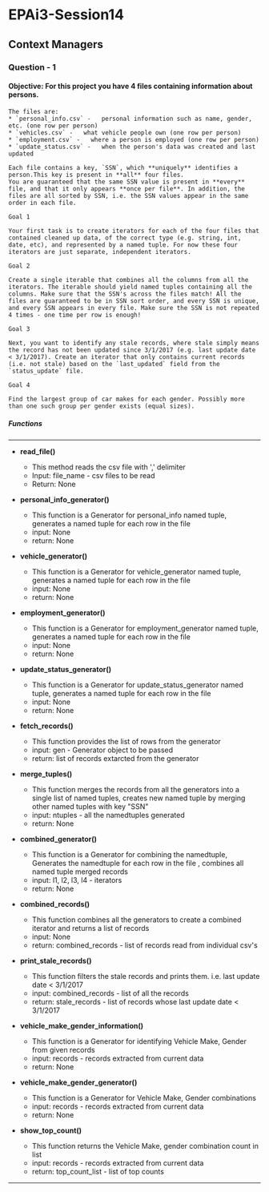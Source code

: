 # EPAi3-Session14

## Context Managers

### Question - 1

#### Objective: For this project you have 4 files containing information about persons.

~~~
The files are:
* `personal_info.csv` -   personal information such as name, gender, etc. (one row per person)
* `vehicles.csv` -   what vehicle people own (one row per person)
* `employment.csv` -   where a person is employed (one row per person)
* `update_status.csv` -   when the person's data was created and last updated

Each file contains a key, `SSN`, which **uniquely** identifies a person.This key is present in **all** four files.
You are guaranteed that the same SSN value is present in **every** file, and that it only appears **once per file**. In addition, the files are all sorted by SSN, i.e. the SSN values appear in the same order in each file.

Goal 1

Your first task is to create iterators for each of the four files that contained cleaned up data, of the correct type (e.g. string, int, date, etc), and represented by a named tuple. For now these four iterators are just separate, independent iterators.

Goal 2

Create a single iterable that combines all the columns from all the iterators. The iterable should yield named tuples containing all the columns. Make sure that the SSN's across the files match! All the files are guaranteed to be in SSN sort order, and every SSN is unique, and every SSN appears in every file. Make sure the SSN is not repeated 4 times - one time per row is enough!

Goal 3

Next, you want to identify any stale records, where stale simply means the record has not been updated since 3/1/2017 (e.g. last update date < 3/1/2017). Create an iterator that only contains current records (i.e. not stale) based on the `last_updated` field from the `status_update` file.

Goal 4

Find the largest group of car makes for each gender. Possibly more than one such group per gender exists (equal sizes).
~~~

##### Functions
----------------

* __read_file()__
    - This method reads the csv file with ',' delimiter
    - Input: file_name - csv files to be read
    - Return: None

* __personal_info_generator()__
    - This function is a Generator for personal_info named tuple, generates a named tuple for each row in the file
    - input: None
    - return: None

* __vehicle_generator()__
    - This function is a Generator for vehicle_generator named tuple, generates a named tuple for each row in the file 
    - input: None
    - return: None

* __employment_generator()__
    - This function is a Generator for employment_generator named tuple, generates a named tuple for each row in the file
    - input: None
    - return: None

* __update_status_generator()__
    - This function is a Generator for update_status_generator named tuple, generates a named tuple for each row in the file
    - input: None
    - return: None

* __fetch_records()__
    - This function provides the list of rows from the generator
    - input: gen - Generator object to be passed
    - return: list of records extarcted from the generator

* __merge_tuples()__
    - This function merges the records from all the generators into a single list of named tuples,
    creates new named tuple by merging other named tuples with key "SSN"
    - input: ntuples - all the namedtuples generated
    - return: None

* __combined_generator()__
    - This function is a Generator for combining the namedtuple, Generates the namedtuple for each row in the file ,
    combines all named tuple merged records
    - input: l1, l2, l3, l4 - iterators
    - return: None

* __combined_records()__
    - This function combines all the generators to create a combined iterator and returns a list of records
    - input: None
    - return: combined_records - list of records read from individual csv's

* __print_stale_records()__
    - This function filters the stale records and prints them. i.e. last update date < 3/1/2017
    - input: combined_records - list of all the records
    - return: stale_records - list of records whose last update date < 3/1/2017

* __vehicle_make_gender_information()__
    - This function is a Generator for identifying Vehicle Make, Gender from given records
    - input: records - records extracted from current data
    - return: None

* __vehicle_make_gender_generator()__
    - This function is a Generator for Vehicle Make, Gender combinations
    - input: records - records extracted from current data
    - return: None

* __show_top_count()__
    - This function returns the Vehicle Make, gender combination count in list
    - input: records - records extracted from current data
    - return: top_count_list - list of top counts

__________________________________________________________________________________________________________________